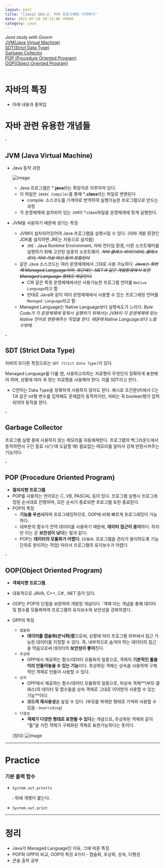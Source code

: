 ```yaml
---
layout: post
title: "[Java] G01~2. 자바 프로그래밍 시작하기"
date: 2021-07-24 18:13:00 +0900
category: java
---
```


*Java study with Goorm*
<br/>
<a href="#JVM">JVM(Java Virtual Machine)</a><br/>
<a href="#SDT">SDT(Strict Data Type)</a><br/>
<a href="#GC">Garbage Collector</a><br/>
<a href="#POP">POP (Procedure Oriented Program)</a><br/>
<a href="#OOP">OOP(Object Oriented Program)</a><br/>
<br/>


# 자바의 특징

- 아래 내용과 중복임

# 자바 관련 유용한 개념들

<p id="JVM">-<p>

## JVM (Java Virtual Machine)
- Java 동작 과정

    ![image](https://user-images.githubusercontent.com/75327385/126873508-604ed6d3-5da2-4c2d-bf42-ad25efabf880.png)

    - Java 프로그램은 ***.java**라는 확장자로 이루어져 있다.
    - 이 파일은 `JAVAC Compiler`를 통해 ***.class**라는 파일로 변환된다
        - compile: 소스코드를 기계어로 번역하여 실행가능한 프로그램으로 만드는 과정
    - 각 운영체제에 설치되어 있는 `JVM`이  *.class파일을 운영체제에 맞게 실행한다.

- JVM을 사용하기 때문에 생기는 특징
    - JVM이 설치되어있어야 Java 프로그램을 실행시킬 수 있다. 
    (자바 개발 환경인 JDK를 설치하면 JRE는 자동으로 설치됨)
        - `JRE` : Java Runtime Environment, 자바 런타임 환경, 다른 소프트웨어를 실행하기 위해 고안된 일종의 소프트웨어. *~~자바 클래스 라이브러리, 클래스 로더, 자바 가상 머신 등이 포함된다~~*
    - 같은 Java 소스코드는 여러 운영체제에서 그대로 사용 가능하다. *~~Java는 첫번째 Managed Language이며, 최근에는 .NET과 같은 개발환경에서 또한 Managed Language 형태로 제공된다.~~*
        - C와 같은 특정 운영체제에서만 사용가능한 프로그램 언어를 `Native Language`라고 함
        - 반대로 Java와 같이 여러 운영체제에서 사용할 수 있는 프로그래밍 언어를 `Managed Language`라고 함
    - Managed Language는 Native Language보다 실행속도가 느리다. 
    *Byte Code가 각 운영체제에 맞춰서 실행하기 위해서는 JVM이 각 운영체제에 맞는 Native 언어로 변환해주는 작업을 한다. 때문에 Native Language보다 느릴수밖에.*

<p id="SDT">-<p>

## SDT (Strict Data Type)


자바의 또다른 특징으로는 `SDT (trict Data Type)`이 있다.

Managed Language를 다룰 땐, 사용하고자하는 자료형이 무엇인지 정확하게 표현해야 하며, 상황에 따라 꼭 맞는 자료형을 사용해야 한다. 이를 SDT라고 한다. 

- C언어는 Data Type을 정확하게 사용하지 않아도 된다. 예시로 조건문(if)에서 C는 1과 같은 int형 변수를 입력해도 문제없이 동작하지만, 자바는 꼭 boolean형이 입력되어야 동작을 한다.

<p id="GC">-<p>

## Garbage Collector


프로그램 실행 중에 사용하지 않는 메모리를 자동해제한다. 프로그램의 백그라운드에서 동작하면서 구간 종료 시('}'에 도달할 때) 필요없는 메모리를 알아서 강제 반환시켜주는 기능이다. 

<p id="POP">-<p>

## POP (Procedure Oriented Program)

- **절차지향 프로그램**.
- POP를 사용하는 언어로는 C, VB, PASCAL 등이 있다. 프로그램 실행시 프로그래밍된 순서대로 진행하며, 모든 순서가 종료되면 프로그램 또한 종료된다.
- POP의 특징
    - **기능을 우선시**하여 프로그래밍하므로, OOP에 비해 빠르게 프로그래밍이 가능하다.
    - 대부분의 함수가 전역 데이터를 사용하기 때문에, **데이터 접근이 용이**하다. 하지만 이는 곧 **보안성이 낮다**는 말과 같다.
    - POP는 **데이터의 모듈화가 어렵다**. (`모듈화`: 프로그램을 관리가 용이하도록 기능 단위로 분리하는 작업) 따라서 프로그램의 유지보수가 어렵다.

<p id="OOP">-<p>

## OOP(Object Oriented Program)

- **객체지향 프로그램**.
- 대표적으로 JAVA, C++, C#, .NET 등이 있다.
- OOP는 POP의 단점을 보완하여 개발된 개념이다. '객체'라는 개념을 통해 데이터 및 함수를 모듈화하여 프로그램의 유지보수와 보안성을 강화하였다.
- OPP의 특징
    - `캡슐화`
        - **데이터를 캡슐화(은닉화)함**으로써, 상황에 따라 프로그램 외부에서 접근 가능한 데이터를 지정할 수 있다. 즉, 내부적으로 숨겨야 하는 데이터의 접근을 막음으로써 데이터의 **보안성이 좋아**진다.
    - `추상화`
        - OPP에서 제공하는 함수/데이터 모듈화의 일종으로, 객체의 **기본적인 틀을 미리 만들어놓을 수 있는 기능**이다. 추상화된 객체는 상속을 사용하여 구체적인 객체로 만들어 사용할 수 있다.
    - `상속`
        - OPP에서 제공하는 함수/데이터 모듈화의 일종으로, 피상속 객체**(부모 클래스)의 데이터 및 함수들을 상속 객체로 그대로 이어받아 사용할 수 있는 기능**이다.
        - **코드의 재사용성**을 높일 수 있다. (부모를 복제한 형태로 가져와 사용할 수 있음 : `Overriding`)
    - `다형성`
        - **객체가 다양한 형태로 표현될 수 있다**는 개념으로, 추상화된 객체와 같이 "틀"을 가진 객체가 구체화된 객체로 표현가능하다는 뜻이다.

    (정리)
	![image](https://user-images.githubusercontent.com/75327385/126873528-3637da33-4906-42e8-808c-8ba1252f1672.png)

---

# Practice

### 기본 출력 함수

- `System.out.println`

	: 뒤에 개행이 붙는다.

- `System.out.print`

---

 # 정리
- Java가 Managed Language인 이유, 그에 따른 특징
- POP와 OPP의 비교, OOP의 특징 4가지 - 캡슐화, 추상화, 상속, 다형성
- 콘솔 출력 공부